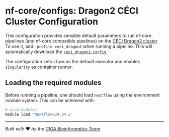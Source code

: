 # nf-core/configs: Dragon2 CÉCI Cluster Configuration

This configuration provides sensible default parameters to run nf-core pipelines (and nf-core compatible pipelines) on the [CÉCI Dragon2 cluster](https://www.ceci-hpc.be/clusters.html#dragon2).
To use it, add `-profile ceci_dragon2` when running a pipeline.
This will automatically download the [`ceci_dragon2.config`](../conf/ceci_dragon2.config).

The configuration sets `slurm` as the default executor and enables `singularity` as container runner.

## Loading the required modules

Before running a pipeline, one should load `nextflow` using the environment module system.
This can be achieved with:

```bash
# Load modules
module load 'Nextflow/24.04.2'
```

---

_Built with_ ❤️ _by the [GIGA Bioinformatics Team](https://www.gigabioinformatics.uliege.be/cms/c_8464757/en/gigabioinformatics)_
